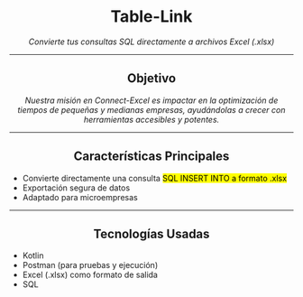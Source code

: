 <h1 align="center">Table-Link</h1>
<p align="center"><em>Convierte tus consultas SQL directamente a archivos Excel (.xlsx)</em></p>

---

<h2 align="center">Objetivo</h2>
<p align="center"><em>Nuestra misión en Connect-Excel es impactar en la optimización de tiempos de pequeñas y medianas empresas, ayudándolas a crecer con herramientas accesibles y potentes.</em></p>

---

<h2 align="center">Características Principales</h2>

<ul>
  <li>Convierte directamente una consulta <mark>SQL INSERT INTO a formato .xlsx</mark></li>
  <li>Exportación segura de datos</li>
  <li>Adaptado para microempresas</li>
</ul>

---

<h2 align="center">Tecnologías Usadas</h2>

<ul>
  <li>Kotlin</li>
  <li>Postman (para pruebas y ejecución)</li>
  <li>Excel (.xlsx) como formato de salida</li>
  <li>SQL</li>
</ul>